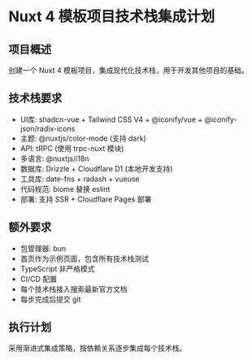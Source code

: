 # Nuxt 4 模板项目技术栈集成计划

## 项目概述
创建一个 Nuxt 4 模板项目，集成现代化技术栈，用于开发其他项目的基础。

## 技术栈要求
- UI库: shadcn-vue + Tailwind CSS V4 + @iconify/vue + @iconify-json/radix-icons
- 主题: @nuxtjs/color-mode (支持 dark)
- API: tRPC (使用 trpc-nuxt 模块)
- 多语言: @nuxtjs/i18n
- 数据库: Drizzle + Cloudflare D1 (本地开发支持)
- 工具库: date-fns + radash + vueuse
- 代码规范: biome 替换 eslint
- 部署: 支持 SSR + Cloudflare Pages 部署

## 额外要求
- 包管理器: bun
- 首页作为示例页面，包含所有技术栈测试
- TypeScript 非严格模式
- CI/CD 配置
- 每个技术栈接入搜索最新官方文档
- 每步完成后提交 git

## 执行计划
采用渐进式集成策略，按依赖关系逐步集成每个技术栈。